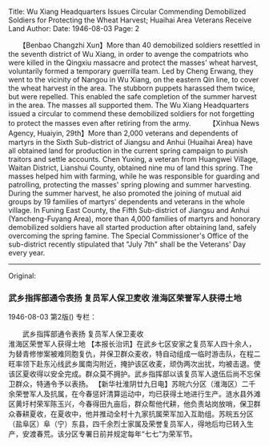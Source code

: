 Title: Wu Xiang Headquarters Issues Circular Commending Demobilized Soldiers for Protecting the Wheat Harvest; Huaihai Area Veterans Receive Land
Author:
Date: 1946-08-03
Page: 2

　　【Benbao Changzhi Xun】More than 40 demobilized soldiers resettled in the seventh district of Wu Xiang, in order to avenge the compatriots who were killed in the Qingxiu massacre and protect the masses' wheat harvest, voluntarily formed a temporary guerrilla team. Led by Cheng Erwang, they went to the vicinity of Nangou in Wu Xiang, on the eastern Qin line, to cover the wheat harvest in the area. The stubborn puppets harassed them twice, but were repelled. This enabled the safe completion of the summer harvest in the area. The masses all supported them. The Wu Xiang Headquarters issued a circular to commend these demobilized soldiers for not forgetting to protect the masses even after retiring from the army.
　　
    【Xinhua News Agency, Huaiyin, 29th】More than 2,000 veterans and dependents of martyrs in the Sixth Sub-district of Jiangsu and Anhui (Huaihai Area) have all obtained land for production in the current spring campaign to punish traitors and settle accounts. Chen Yuxing, a veteran from Huangwei Village, Waitan District, Lianshui County, obtained nine mu of land this spring. The masses helped him with farming, while he was responsible for guarding and patrolling, protecting the masses' spring plowing and summer harvesting. During the summer harvest, he also promoted the joining of mutual aid groups by 19 families of martyrs' dependents and veterans in the whole village. In Funing East County, the Fifth Sub-district of Jiangsu and Anhui (Yancheng-Fuyang Area), more than 4,000 families of martyrs and honorary demobilized soldiers have all started production after obtaining land, safely overcoming the spring famine. The Special Commissioner's Office of the sub-district recently stipulated that "July 7th" shall be the Veterans' Day every year.



<hr /> 

Original: 


### 武乡指挥部通令表扬  复员军人保卫麦收  淮海区荣誉军人获得土地

1946-08-03
第2版()
专栏：

　　武乡指挥部通令表扬
    复员军人保卫麦收           
    淮海区荣誉军人获得土地
    【本报长治讯】在武乡七区安家之复员军人四十余人，为替青修惨案被难同胞复仇，并保卫群众麦收，特自动组成一临时游击队，在程二旺率领下赴东沁线武乡属南沟附近，掩护该区收麦，顽伪两次出扰，均被击退。使该区夏收得以安全完成。群众莫不拥护。武乡指挥部以该复员军人退伍后尚不忘保卫群众，特通令予以表扬。
    【新华社淮阴廿九日电】苏皖六分区（淮海区）二千余荣誉军人及抗属，在今春惩奸清算运动中，均已获得土地进行生产。涟水县外滩区黄圩村荣军陈玉兴，今春得田九亩后，群众帮他代耕，他负责站岗放哨，保卫群众春耕夏收，在夏收中，他并推动全村十九家抗属荣军加入互助组。苏皖五分区（盐阜区）阜（宁）东县，四千余烈士家属及荣誉复员军人，得地后均已转入生产，安渡春荒。该分区专署日前并规定每年“七七”为荣军节。
